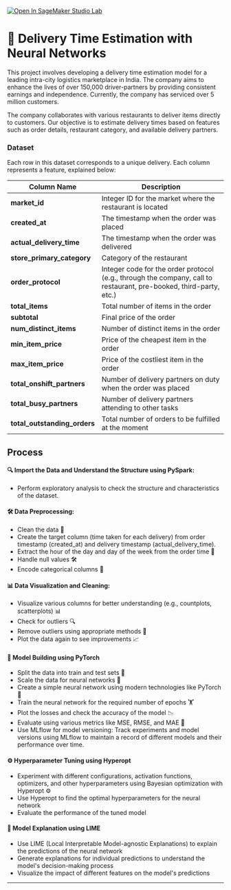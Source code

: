 <a href="https://studiolab.sagemaker.aws/import/github/gitbharrat/delivery_time_nn/tree/main/notebook/delivery_time_estimation.ipynb">
  <img src="https://studiolab.sagemaker.aws/studiolab.svg" alt="Open In SageMaker Studio Lab"/>
</a>

# **🚀 Delivery Time Estimation with Neural Networks**

This project involves developing a delivery time estimation model for a leading intra-city logistics marketplace in India. The company aims to enhance the lives of over 150,000 driver-partners by providing consistent earnings and independence. Currently, the company has serviced over 5 million customers.

The company collaborates with various restaurants to deliver items directly to customers. Our objective is to estimate delivery times based on features such as order details, restaurant category, and available delivery partners.

### **Dataset**

Each row in this dataset corresponds to a unique delivery. Each column represents a feature, explained below:

| Column Name             | Description                                                                                     |
|-------------------------|-------------------------------------------------------------------------------------------------|
| **market_id**           | Integer ID for the market where the restaurant is located                                       |
| **created_at**          | The timestamp when the order was placed                                                         |
| **actual_delivery_time**| The timestamp when the order was delivered                                                      |
| **store_primary_category** | Category of the restaurant                                                                   |
| **order_protocol**      | Integer code for the order protocol (e.g., through the company, call to restaurant, pre-booked, third-party, etc.) |
| **total_items**         | Total number of items in the order                                                              |
| **subtotal**            | Final price of the order                                                                        |
| **num_distinct_items**  | Number of distinct items in the order                                                           |
| **min_item_price**      | Price of the cheapest item in the order                                                         |
| **max_item_price**      | Price of the costliest item in the order                                                        |
| **total_onshift_partners** | Number of delivery partners on duty when the order was placed                                |
| **total_busy_partners** | Number of delivery partners attending to other tasks                                            |
| **total_outstanding_orders** | Total number of orders to be fulfilled at the moment                                       |

## **Process**

#### **🔍 Import the Data and Understand the Structure using PySpark:**
   - Perform exploratory analysis to check the structure and characteristics of the dataset.

#### **🛠️ Data Preprocessing:**
   - Clean the data 🧹
   - Create the target column (time taken for each delivery) from order timestamp (created_at) and delivery timestamp (actual_delivery_time).
   - Extract the hour of the day and day of the week from the order time 📅
   - Handle null values 🛠️
   - Encode categorical columns 🔄

#### **📊 Data Visualization and Cleaning:**
   - Visualize various columns for better understanding (e.g., countplots, scatterplots) 📊
   - Check for outliers 🔍
   - Remove outliers using appropriate methods 🚫
   - Plot the data again to see improvements 📈

#### **🧠 Model Building using PyTorch**
   - Split the data into train and test sets 🧪
   - Scale the data for neural networks 📏
   - Create a simple neural network using modern technologies like PyTorch 🧠
   - Train the neural network for the required number of epochs 🏋️
   - Plot the losses and check the accuracy of the model 📉
   - Evaluate using various metrics like MSE, RMSE, and MAE 📐
   - Use MLflow for model versioning: Track experiments and model versions using MLflow to maintain a record of different models and their performance over time.

#### **⚙️ Hyperparameter Tuning using Hyperopt**
   - Experiment with different configurations, activation functions, optimizers, and other hyperparameters using Bayesian optimization with Hyperopt ⚙️
   - Use Hyperopt to find the optimal hyperparameters for the neural network
   - Evaluate the performance of the tuned model

#### **🌟 Model Explanation using LIME**
   - Use LIME (Local Interpretable Model-agnostic Explanations) to explain the predictions of the neural network
   - Generate explanations for individual predictions to understand the model's decision-making process
   - Visualize the impact of different features on the model's predictions

---
